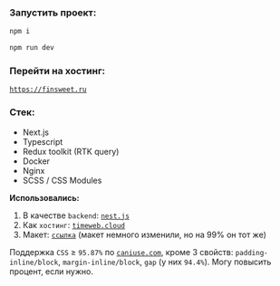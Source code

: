 ### Запустить проект:

```sh
npm i
```
```sh
npm run dev
```

### Перейти на хостинг:

[`https://finsweet.ru`](https://finsweet.ru)

### Стек:
- Next.js
- Typescript
- Redux toolkit (RTK query)
- Docker
- Nginx
- SCSS / CSS Modules

**Использовались:**

1. В качестве `backend`: [`nest.js`](https://github.com/Enkratia/fullstack-backend-blog)
2. Как `хостинг`: [`timeweb.cloud`](https://www.timeweb.cloud)
3. Макет: [`ссылка`](https://www.figma.com/file/a8wx6iSjafCqs6KXMy8ErH/Client-First-Template-12---Blog-(Community)?type=design&node-id=27-387&mode=design&t=HaBAaY8uHz9Q1KPs-0) (макет немного изменили, но на 99% он тот же)

Поддержка `CSS` &#x2265; `95.87%` по [`caniuse.com`](https://www.caniuse.com), кроме 3 свойств: `padding-inline/block`, `margin-inline/block`, `gap` (у них `94.4%`). Могу повысить процент, если нужно.
